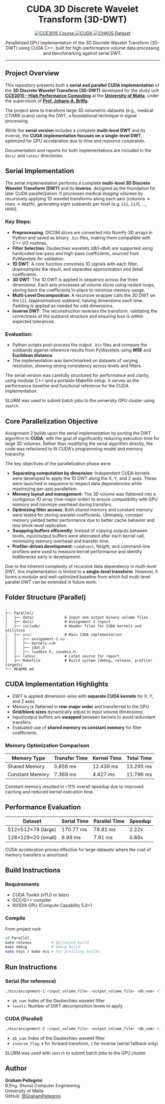 <h1 align="center">CUDA 3D Discrete Wavelet Transform (3D-DWT)</h1>

<p align="center">
  <a href="https://www.um.edu.mt/courses/studyunit/CCE3015">
    <img src="https://img.shields.io/badge/University%20of%20Malta-CCE3015-blue?style=for-the-badge&logo=nvidia&logoColor=white" alt="CCE3015 Course">
  </a>
  <a href="https://developer.nvidia.com/cuda-zone">
    <img src="https://img.shields.io/badge/Built%20with-CUDA%20C%2B%2B-green?style=for-the-badge&logo=nvidia" alt="CUDA">
  </a>
  <a href="https://chaos.grand-challenge.org/">
    <img src="https://img.shields.io/badge/Dataset-CHAOS%20Challenge-red?style=for-the-badge" alt="CHAOS Dataset">
  </a>
</p>

<p align="center">
  Parallelized GPU implementation of the 3D Discrete Wavelet Transform (3D-DWT) using CUDA C++, built for high-performance volume data processing and benchmarking against serial DWT.
</p>

---

## Project Overview

This repository presents both a **serial and parallel CUDA implementation** of the **3D Discrete Wavelet Transform (3D-DWT)** developed for the study unit [**CCE3015 – High Performance Computing**](https://www.um.edu.mt/courses/studyunit/CCE3015) at the [**University of Malta**](https://www.um.edu.mt/), under the supervision of [**Prof. Johann A. Briffa**](https://www.um.edu.mt/profile/johannbriffa).

The project aims to transform large 3D volumetric datasets (e.g., medical CT/MRI scans) using the DWT, a foundational technique in signal processing. 

While the **serial version** includes a complete **multi-level DWT** and its inverse, the **CUDA implementation focuses on a single-level DWT**, optimized for GPU acceleration due to time and resource constraints.

Documentation and reports for both implementations are included in the `docs/` and `latex/` directories.


## Serial Implementation

The serial implementation performs a complete **multi-level 3D Discrete Wavelet Transform (DWT)** and its **inverse**, designed as the foundation for later CUDA parallelization. It processes medical imaging volumes by recursively applying 1D wavelet transforms along each axis (columns → rows → depth), generating eight subbands per level (e.g. LLL, LLH, ..., HHH).

### Key Steps:
- **Preprocessing**: DICOM slices are converted into NumPy 3D arrays in Python and saved as binary `.bin` files, making them compatible with C++ I/O routines.
- **Filter Selection**: Daubechies wavelets (db1–db4) are supported using hardcoded low-pass and high-pass coefficients, sourced from PyWavelets for validation.
- **1D DWT**: A core function convolves 1D signals with each filter, downsamples the result, and separates approximation and detail coefficients.
- **3D DWT**: The 1D DWT is applied in sequence across the three dimensions. Each axis processes all volume slices using nested loops, storing back the coefficients in-place to minimize memory usage.
- **Multi-Level Decomposition**: A recursive wrapper calls the 3D DWT on the LLL (approximation) subband, halving dimensions each time. Padding is applied as needed for odd dimensions.
- **Inverse DWT**: The reconstruction reverses the transform, validating the correctness of the subband structure and ensuring loss is within expected tolerances.

### Evaluation:
- Python scripts post-process the output `.bin` files and compare the subbands against reference results from PyWavelets using **MSE** and **Euclidean distance**.
- The implementation was benchmarked on datasets of varying resolution, showing strong consistency across levels and filters.

The serial version was carefully structured for performance and clarity, using modular C++ and a portable Makefile setup. It serves as the performance baseline and functional reference for the CUDA implementation.

SLURM was used to submit batch jobs to the university GPU cluster using `sbatch`.


## Core Parallelization Objective

Assignment 2 builds upon the serial implementation by porting the DWT algorithm to **CUDA**, with the goal of significantly reducing execution time for large 3D volumes. Rather than modifying the serial algorithm directly, the code was refactored to fit CUDA's programming model and memory hierarchy.

The key objectives of the parallelization phase were:

- **Separating computation by dimension**: Independent CUDA kernels were developed to apply the 1D DWT along the X, Y, and Z axes. These were launched in sequence to respect data dependencies while maximizing per-axis parallelism.
- **Memory layout and management**: The 3D volume was flattened into a contiguous 1D array (row-major order) to ensure compatibility with GPU memory and minimize overhead during transfers.
- **Optimizing filter access**: Both shared memory and constant memory were tested for storing wavelet coefficients. Ultimately, constant memory yielded better performance due to better cache behavior and less block-level replication.
- **Swapping buffers efficiently**: Instead of copying outputs between levels, input/output buffers were alternated after each kernel call, minimizing memory overhead and transfer time.
- **Profiler-driven development**: `cudaEvent`, Nsight, and command-line profilers were used to measure kernel performance and identify bottlenecks early in development.

Due to the inherent complexity of recursive data dependency in multi-level DWT, this implementation is limited to a **single-level transform**. However, it forms a modular and well-optimized baseline from which full multi-level parallel DWT can be extended in future work.


## Folder Structure (Parallel)

```
.
├── Parallel/
│   ├── data/              # Input and output binary volume files
│   ├── docs/              # Assignment 2 report
│   ├── include/           # Header files for CUDA kernels and utilities
│   ├── src/               # Main CUDA implementation
│   │   ├── assignment-2.cu
│   │   ├── kernels.cuh
│   │   ├── idwt.h
│   │   ├── loadbin.h, savebin.h
│   ├── latex/             # LaTeX source for report
│   ├── Makefile           # Build system (debug, release, profiler targets)
└── README.md
```


## CUDA Implementation Highlights

- DWT is applied dimension-wise with **separate CUDA kernels** for X, Y, and Z axes.
- Memory is flattened in **row-major order** and transferred to the GPU.
- **Grid/block sizes** dynamically adjust to input volume dimensions.
- Input/output buffers are **swapped** between kernels to avoid redundant transfers.
- Evaluated use of **shared memory vs constant memory** for filter coefficients.

### Memory Optimization Comparison

| Memory Type     | Transfer Time | Kernel Time | Total Time  |
|-----------------|---------------|-------------|-------------|
| Shared Memory   | 0.856 ms      | 12.439 ms   | 13.295 ms   |
| Constant Memory | 7.369 ms      | 4.427 ms    | 11.796 ms   |

Constant memory resulted in ~11% overall speedup due to improved caching and reduced kernel execution time.


## Performance Evaluation

| Dataset             | Serial Time | Parallel Time | Speedup  |
|---------------------|-------------|----------------|----------|
| 512×512×78 (large) | 170.77 ms  | 76.81 ms       | 2.22x    |
| 128×128×20 (small) | 6.99 ms    | 7.81 ms        | 0.89x    |

CUDA acceleration proves effective for large datasets where the cost of memory transfers is amortized.


## Build Instructions

### Requirements
- CUDA Toolkit (v11.0 or later)
- GCC/G++ compiler
- NVIDIA GPU (Compute Capability 5.0+)

### Compile
From project root:
```bash
cd Parallel
make release         # Optimized build
make debug           # Debug build
make nsys / make ncu # For profiling builds
```


## Run Instructions

### Serial (for reference)
```bash
./bin/assignment-1 <input_volume_file> <output_volume_file> <db_num> <levels>
```
- `db_num`: Index of the Daubechies wavelet filter
- `levels`: Number of DWT decomposition levels to apply

### CUDA (Parallel)
```bash
./bin/assignment-2 <input_volume_file> <output_volume_file> <db_num> <inverse_flag>
```
- `db_num`: Index of the Daubechies wavelet filter
- `inverse_flag`: `0` for forward transform, `1` for inverse (serial fallback only)

SLURM was used with `sbatch` to submit batch jobs to the GPU cluster.


## Author

**Graham Pellegrini**  
B.Eng. (Hons) Computer Engineering  
University of Malta  
GitHub: [@GrahamPellegrini](https://github.com/GrahamPellegrini)
